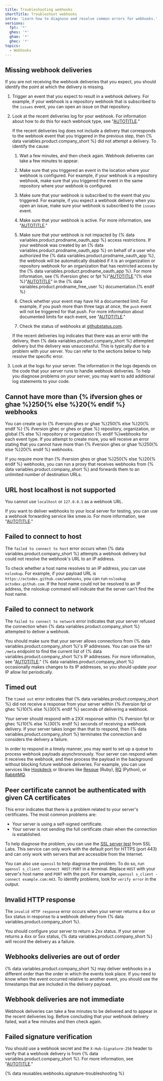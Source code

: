 ```yaml
---
title: Troubleshooting webhooks
shortTitle: Troubleshoot webhooks
intro: 'Learn how to diagnose and resolve common errors for webhooks.'
versions:
  fpt: '*'
  ghes: '*'
  ghae: '*'
  ghec: '*'
topics:
  - Webhooks
---
```


## Missing webhook deliveries

If you are not receiving the webhook deliveries that you expect, you should identify the point at which the delivery is missing.

1. Trigger an event that you expect to result in a webhook delivery. For example, if your webhook is a repository webhook that is subscribed to the `issues` event, you can open an issue on that repository.
1. Look at the recent deliveries log for your webhook. For information about how to do this for each webhook type, see "[AUTOTITLE](/webhooks/testing-and-troubleshooting-webhooks/viewing-webhook-deliveries)."

   If the recent deliveries log does not include a delivery that corresponds to the webhook event that you triggered in the previous step, then {% data variables.product.company_short %} did not attempt a delivery. To identify the cause:

   1. Wait a few minutes, and then check again. Webhook deliveries can take a few minutes to appear.
   1. Make sure that you triggered an event in the location where your webhook is configured. For example, if your webhook is a repository webhook, make sure that you triggered the event in the same repository where your webhook is configured.
   1. Make sure that your webhook is subscribed to the event that you triggered. For example, if you expect a webhook delivery when you open an issue, make sure your webhook is subscribed to the `issues` event.
   1. Make sure that your webhook is active. For more information, see "[AUTOTITLE](/webhooks/using-webhooks/disabling-webhooks)."
   1. Make sure that your webhook is not impacted by {% data variables.product.prodname_oauth_app %} access restrictions. If your webhook was created by an {% data variables.product.prodname_oauth_app %} on behalf of a user who authorized the {% data variables.product.prodname_oauth_app %}, the webhook will be automatically disabled if it is an organization or repository webhook for an organization that has restricted access by the {% data variables.product.prodname_oauth_app %}. For more information, see {% ifversion ghec or fpt %}"[AUTOTITLE](/organizations/managing-oauth-access-to-your-organizations-data/about-oauth-app-access-restrictions)."{% else %}"[AUTOTITLE](/free-pro-team@latest/organizations/managing-oauth-access-to-your-organizations-data/about-oauth-app-access-restrictions)" in the {% data variables.product.prodname_free_user %} documentation.{% endif %}

   1. Check whether your event may have hit a documented limit. For example, if you push more than three tags at once, the `push` event will not be triggered for that push. For more information about documented limits for each event, see "[AUTOTITLE](/webhooks/webhook-events-and-payloads)."
   1. Check the status of webhooks at [githubstatus.com](https://www.githubstatus.com/).

   If the recent deliveries log indicates that there was an error with the delivery, then {% data variables.product.company_short %} attempted delivery but the delivery was unsuccessful. This is typically due to a problem with your server. You can refer to the sections below to help resolve the specific error.

1. Look at the logs for your server. The information in the logs depends on the code that your server runs to handle webhook deliveries. To help you diagnose problems on your server, you may want to add additional log statements to your code.

## Cannot have more than {% ifversion ghes or ghae %}250{% else %}20{% endif %} webhooks

You can create up to {% ifversion ghes or ghae %}250{% else %}20{% endif %} {% ifversion ghec or ghes or ghae %} repository, organization, or global {% else %} repository or organization {% endif %}webhooks for each event type. If you attempt to create more, you will receive an error stating that you cannot have more than {% ifversion ghes or ghae %}250{% else %}20{% endif %} webhooks.

If you require more than {% ifversion ghes or ghae %}250{% else %}20{% endif %} webhooks, you can run a proxy that receives webhooks from {% data variables.product.company_short %} and forwards them to an unlimited number of destination URLs.

## URL host localhost is not supported

You cannot use `localhost` or `127.0.0.1` as a webhook URL.

If you want to deliver webhooks to your local server for testing, you can use a webhook forwarding service like smee.io. For more information, see "[AUTOTITLE](/webhooks/testing-and-troubleshooting-webhooks/testing-webhooks)."

## Failed to connect to host

The `failed to connect to host` error occurs when {% data variables.product.company_short %} attempts a webhook delivery but could not resolve the webhook's URL to an IP address.

To check whether a host name resolves to an IP address, you can use `nslookup`. For example, if your payload URL is `https://octodex.github.com/webhooks`, you can run `nslookup octodex.github.com`. If the host name could not be resolved to an IP address, the nslookup command will indicate that the server can't find the host name.

## Failed to connect to network

The `failed to connect to network` error indicates that your server refused the connection when {% data variables.product.company_short %} attempted to deliver a webhook.

You should make sure that your server allows connections from {% data variables.product.company_short %}'s IP addresses. You can use the `GET /meta` endpoint to find the current list of {% data variables.product.company_short %}'s IP addresses. For more information, see "[AUTOTITLE](/rest/meta/meta#get-github-meta-information)." {% data variables.product.company_short %} occasionally makes changes to its IP addresses, so you should update your IP allow list periodically.

## Timed out

The `timed out` error indicates that {% data variables.product.company_short %} did not receive a response from your server within {% ifversion fpt or ghec %}10{% else %}30{% endif %} seconds of delivering a webhook.

Your server should respond with a 2XX response within {% ifversion fpt or ghec %}10{% else %}30{% endif %} seconds of receiving a webhook delivery. If your server takes longer than that to respond, then {% data variables.product.company_short %} terminates the connection and considers the delivery a failure.

In order to respond in a timely manner, you may want to set up a queue to process webhook payloads asynchronously. Your server can respond when it receives the webhook, and then process the payload in the background without blocking future webhook deliveries. For example, you can use services like [Hookdeck](https://hookdeck.com) or libraries like [Resque](https://github.com/resque/resque/) (Ruby), [RQ](http://python-rq.org/) (Python), or [RabbitMQ](http://www.rabbitmq.com/).

## Peer certificate cannot be authenticated with given CA certificates

This error indicates that there is a problem related to your server's certificates. The most common problems are:

- Your server is using a self-signed certificate.
- Your server is not sending the full certificate chain when the connection is established.

To help diagnose the problem, you can use the [SSL server test](https://www.ssllabs.com/ssltest/analyze.html) from SSL Labs. This service can only work with the default port for HTTPS (port 443) and can only work with servers that are accessible from the Internet.

You can also use `openssl` to help diagnose the problem. To do so, run `openssl s_client -connect HOST:PORT` in a terminal. Replace `HOST` with your server's host name and `PORT` with the port. For example, `openssl s_client -connect example.com:443`. To identify problems, look for `verify error` in the output.

## Invalid HTTP response

The `invalid HTTP response` error occurs when your server returns a 4xx or 5xx status in response to a webhook delivery from {% data variables.product.company_short %}.

You should configure your server to return a 2xx status. If your server returns a 4xx or 5xx status, {% data variables.product.company_short %} will record the delivery as a failure.

## Webhooks deliveries are out of order

{% data variables.product.company_short %} may deliver webhooks in a different order than the order in which the events took place. If you need to know when the event occurred relative to another event, you should use the timestamps that are included in the delivery payload.

## Webhook deliveries are not immediate

Webhook deliveries can take a few minutes to be delivered and to appear in the recent deliveries log. Before concluding that your webhook delivery failed, wait a few minutes and then check again.

## Failed signature verification

You should use a webhook secret and the `X-Hub-Signature-256` header to verify that a webhook delivery is from {% data variables.product.company_short %}. For more information, see "[AUTOTITLE](/webhooks/using-webhooks/validating-webhook-deliveries)."

{% data reusables.webhooks.signature-troubleshooting %}
